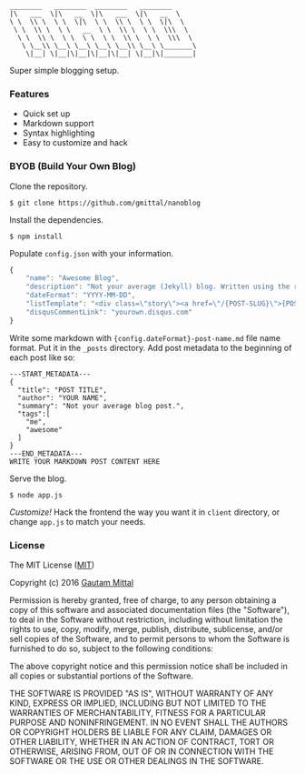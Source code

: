 ```
________   ________  ________   ________     
|\   ___  \|\   __  \|\   ___  \|\   __  \    
\ \  \\ \  \ \  \|\  \ \  \\ \  \ \  \|\  \   
 \ \  \\ \  \ \   __  \ \  \\ \  \ \  \\\  \  
  \ \  \\ \  \ \  \ \  \ \  \\ \  \ \  \\\  \
   \ \__\\ \__\ \__\ \__\ \__\\ \__\ \_______\
    \|__| \|__|\|__|\|__|\|__| \|__|\|_______|
```                                           

Super simple blogging setup.

### Features
- Quick set up
- Markdown support
- Syntax highlighting
- Easy to customize and hack

### BYOB (Build Your Own Blog)
Clone the repository.
```shell
$ git clone https://github.com/gmittal/nanoblog
```
Install the dependencies.
```shell
$ npm install
```
Populate ```config.json``` with your information.
```javascript
{
    "name": "Awesome Blog",
    "description": "Not your average (Jekyll) blog. Written using the real dev language.",
    "dateFormat": "YYYY-MM-DD",
    "listTemplate": "<div class=\"story\"><a href=\"/{POST-SLUG}\">{POST-TITLE}</a><span class=\"date\">{POST-TIME}. {POST-DESCRIPTION}</span></div>",
    "disqusCommentLink": "yourown.disqus.com"
}
```

Write some markdown with ```{config.dateFormat}-post-name.md``` file name format. Put it in the ```_posts``` directory. Add post metadata to the beginning of each post like so:
```
---START_METADATA---
{
  "title": "POST TITLE",
  "author": "YOUR NAME",
  "summary": "Not your average blog post.",
  "tags":[
    "me",
    "awesome"
  ]
}
---END_METADATA---
WRITE YOUR MARKDOWN POST CONTENT HERE
```

Serve the blog.
```
$ node app.js
```

_Customize!_ Hack the frontend the way you want it in ```client``` directory, or change ```app.js``` to match your needs.

### License
The MIT License ([MIT](https://tldrlegal.com/license/mit-license))

Copyright (c) 2016 [Gautam Mittal](http://git.io/gautam)

Permission is hereby granted, free of charge, to any person obtaining a copy of this software and associated documentation files (the "Software"), to deal in the Software without restriction, including without limitation the rights to use, copy, modify, merge, publish, distribute, sublicense, and/or sell copies of the Software, and to permit persons to whom the Software is furnished to do so, subject to the following conditions:

The above copyright notice and this permission notice shall be included in all copies or substantial portions of the Software.

THE SOFTWARE IS PROVIDED "AS IS", WITHOUT WARRANTY OF ANY KIND, EXPRESS OR IMPLIED, INCLUDING BUT NOT LIMITED TO THE WARRANTIES OF MERCHANTABILITY, FITNESS FOR A PARTICULAR PURPOSE AND NONINFRINGEMENT. IN NO EVENT SHALL THE AUTHORS OR COPYRIGHT HOLDERS BE LIABLE FOR ANY CLAIM, DAMAGES OR OTHER LIABILITY, WHETHER IN AN ACTION OF CONTRACT, TORT OR OTHERWISE, ARISING FROM, OUT OF OR IN CONNECTION WITH THE SOFTWARE OR THE USE OR OTHER DEALINGS IN THE SOFTWARE.
